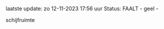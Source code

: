 laatste update: 
zo 12-11-2023 17:56   uur 
Status: FAALT - geel - 
<div class="service Y">schijfruimte</div>